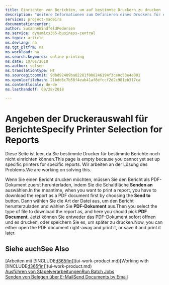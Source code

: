 ```yaml
---
title: Einrichten von Berichten, um auf bestimmte Druckern zu drucken | Microsoft Docs
description: "Weitere Informationen zum Definieren eines Druckers für eine Bericht und zur Nutzung des Druckerauswahlfensters."
services: project-madeira
documentationcenter: 
author: SusanneWindfeldPedersen
ms.service: dynamics365-business-central
ms.topic: article
ms.devlang: na
ms.tgt_pltfrm: na
ms.workload: na
ms.search.keywords: online printing
ms.date: 10/01/2018
ms.author: solsen
ms.translationtype: HT
ms.sourcegitcommit: 9dbd92409ba02281f008246194f3ce0c53e4e001
ms.openlocfilehash: 21bdd6c7b58f4eab41af8efccf2d2c981eb317ca
ms.contentlocale: de-de
ms.lasthandoff: 09/28/2018

---
```

# <a name="specify-printer-selection-for-reports"></a><span data-ttu-id="31848-103">Angeben der Druckerauswahl für Berichte</span><span class="sxs-lookup"><span data-stu-id="31848-103">Specify Printer Selection for Reports</span></span>
<span data-ttu-id="31848-104">Diese Seite ist leer, da Sie bestimmte Drucker für bestimmte Berichte noch nicht einrichten können.</span><span class="sxs-lookup"><span data-stu-id="31848-104">This page is empty because you cannot yet set up specific printers for specific reports.</span></span> <span data-ttu-id="31848-105">Wir arbeiten an der Lösung des Problems.</span><span class="sxs-lookup"><span data-stu-id="31848-105">We are working on solving this.</span></span>

<span data-ttu-id="31848-106">Wenn Sie einen Bericht drucken möchten, müssen Sie den Bericht als PDF-Dokument zuerst herunterladen, indem Sie die Schaltfläche **Senden an** auswählen.</span><span class="sxs-lookup"><span data-stu-id="31848-106">In the meantime, when you want to print a report, you have to download the report as a PDF document first by choosing the **Send to** button.</span></span> <span data-ttu-id="31848-107">Dann wählen Sie die Art der Datei aus, um den Bericht herunterzuladen und wählen Sie **PDF-Dokument** aus.</span><span class="sxs-lookup"><span data-stu-id="31848-107">Then you select the type of file to download the report as, and here you should pick **PDF Document**.</span></span> <span data-ttu-id="31848-108">Jetzt können Sie entweder das PDF-Dokument sofort öffnen und es drucken, oder speichern Sie es, um später zu drucken.</span><span class="sxs-lookup"><span data-stu-id="31848-108">Now, you can either open the PDF document right-away and print it, or save it and print it later.</span></span>

<!--

You can set up reports so that they must be printed on a specific printer. The following are some uses of printer selection:

- You can print reports on special company letterhead.
- You can print reports on different paper sizes.
- You can print reports on the default printer of a specified employee.

You use the **Printer Selections** window to set different values to obtain different output. If you set a specific printer selection, then it takes precedence over a more general printer selection. For example, you can set a printer selection that has values in the **User ID**, **Report ID**, and **Printer Name** fields. This printer selection takes precedence over a printer selection that has blank entries in the **User ID** or **Report ID** fields.

The following table describes the combination of values to specify when you set up printer selections for a report.

|To                                                 |Set the following values                                             |
|---------------------------------------------------|---------------------------------------------------------------------|
|Print a report to a specific printer for all users |Specify values in the **Report ID** and **Printer Name** fields and leave the **User ID** field blank.|
|Print all reports to a specific printer for a specific user|Specify values in the **User ID** and **Printer Name** fields and leave the **Report ID** field blank.|
|Set the default printer for all reports|Specify a value in the **Printer Name** field and leave the **User ID** and **Report ID** fields blank.|
|Print a specific report to the user’s default printer|Specify a value in the **Report ID** field and leave the **Printer Name** and **User ID** fields blank.|
|Print a specific report to a specific printer for a specific user|Specify values in all three fields.|
-->

## <a name="see-also"></a><span data-ttu-id="31848-109">Siehe auch</span><span class="sxs-lookup"><span data-stu-id="31848-109">See Also</span></span>
<span data-ttu-id="31848-110">[Arbeiten mit [!INCLUDE[d365fin](includes/d365fin_md.md)]](ui-work-product.md)</span><span class="sxs-lookup"><span data-stu-id="31848-110">[Working with [!INCLUDE[d365fin](includes/d365fin_md.md)]](ui-work-product.md)</span></span>  
[<span data-ttu-id="31848-111">Ausführen von Stapelverarbeitungen</span><span class="sxs-lookup"><span data-stu-id="31848-111">Run Batch Jobs</span></span>](ui-how-run-batch-jobs.md)  
[<span data-ttu-id="31848-112">Senden von Belegen über E-Mail</span><span class="sxs-lookup"><span data-stu-id="31848-112">Send Documents by Email</span></span>](ui-how-send-documents-email.md)  

